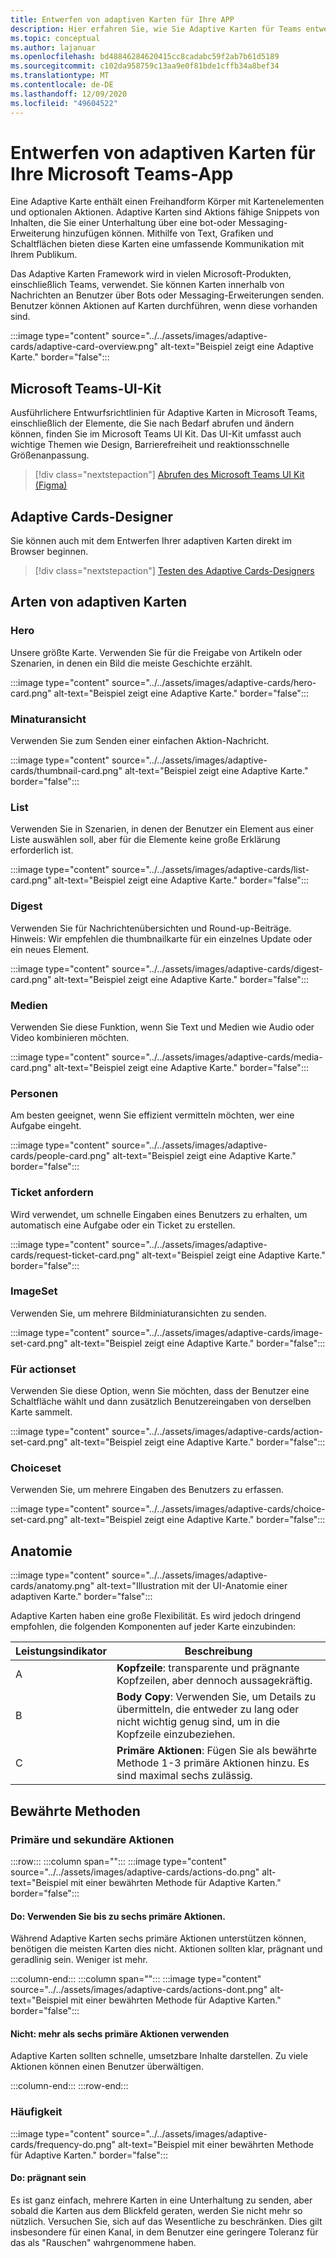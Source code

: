 ```yaml
---
title: Entwerfen von adaptiven Karten für Ihre APP
description: Hier erfahren Sie, wie Sie Adaptive Karten für Teams entwerfen und das Microsoft Teams UI Kit erhalten.
ms.topic: conceptual
ms.author: lajanuar
ms.openlocfilehash: bd48846284620415cc8cadabc59f2ab7b61d5189
ms.sourcegitcommit: c102da958759c13aa9e0f81bde1cffb34a8bef34
ms.translationtype: MT
ms.contentlocale: de-DE
ms.lasthandoff: 12/09/2020
ms.locfileid: "49604522"
---
```

# <a name="designing-adaptive-cards-for-your-microsoft-teams-app"></a>Entwerfen von adaptiven Karten für Ihre Microsoft Teams-App

Eine Adaptive Karte enthält einen Freihandform Körper mit Kartenelementen und optionalen Aktionen. Adaptive Karten sind Aktions fähige Snippets von Inhalten, die Sie einer Unterhaltung über eine bot-oder Messaging-Erweiterung hinzufügen können. Mithilfe von Text, Grafiken und Schaltflächen bieten diese Karten eine umfassende Kommunikation mit Ihrem Publikum.

Das Adaptive Karten Framework wird in vielen Microsoft-Produkten, einschließlich Teams, verwendet. Sie können Karten innerhalb von Nachrichten an Benutzer über Bots oder Messaging-Erweiterungen senden. Benutzer können Aktionen auf Karten durchführen, wenn diese vorhanden sind.

:::image type="content" source="../../assets/images/adaptive-cards/adaptive-card-overview.png" alt-text="Beispiel zeigt eine Adaptive Karte." border="false":::

## <a name="microsoft-teams-ui-kit"></a>Microsoft Teams-UI-Kit

Ausführlichere Entwurfsrichtlinien für Adaptive Karten in Microsoft Teams, einschließlich der Elemente, die Sie nach Bedarf abrufen und ändern können, finden Sie im Microsoft Teams UI Kit. Das UI-Kit umfasst auch wichtige Themen wie Design, Barrierefreiheit und reaktionsschnelle Größenanpassung.

> [!div class="nextstepaction"]
> [Abrufen des Microsoft Teams UI Kit (Figma)](https://www.figma.com/community/file/916836509871353159)

## <a name="adaptive-cards-designer"></a>Adaptive Cards-Designer

Sie können auch mit dem Entwerfen Ihrer adaptiven Karten direkt im Browser beginnen.

> [!div class="nextstepaction"]
> [Testen des Adaptive Cards-Designers](https://adaptivecards.io/designer/)

## <a name="types-of-adaptive-cards"></a>Arten von adaptiven Karten

### <a name="hero"></a>Hero

Unsere größte Karte. Verwenden Sie für die Freigabe von Artikeln oder Szenarien, in denen ein Bild die meiste Geschichte erzählt.

:::image type="content" source="../../assets/images/adaptive-cards/hero-card.png" alt-text="Beispiel zeigt eine Adaptive Karte." border="false":::

### <a name="thumbnail"></a>Minaturansicht

Verwenden Sie zum Senden einer einfachen Aktion-Nachricht.

:::image type="content" source="../../assets/images/adaptive-cards/thumbnail-card.png" alt-text="Beispiel zeigt eine Adaptive Karte." border="false":::

### <a name="list"></a>List

Verwenden Sie in Szenarien, in denen der Benutzer ein Element aus einer Liste auswählen soll, aber für die Elemente keine große Erklärung erforderlich ist.

:::image type="content" source="../../assets/images/adaptive-cards/list-card.png" alt-text="Beispiel zeigt eine Adaptive Karte." border="false":::

### <a name="digest"></a>Digest

Verwenden Sie für Nachrichtenübersichten und Round-up-Beiträge. Hinweis: Wir empfehlen die thumbnailkarte für ein einzelnes Update oder ein neues Element.

:::image type="content" source="../../assets/images/adaptive-cards/digest-card.png" alt-text="Beispiel zeigt eine Adaptive Karte." border="false":::

### <a name="media"></a>Medien

Verwenden Sie diese Funktion, wenn Sie Text und Medien wie Audio oder Video kombinieren möchten.

:::image type="content" source="../../assets/images/adaptive-cards/media-card.png" alt-text="Beispiel zeigt eine Adaptive Karte." border="false":::

### <a name="people"></a>Personen

Am besten geeignet, wenn Sie effizient vermitteln möchten, wer eine Aufgabe eingeht.

:::image type="content" source="../../assets/images/adaptive-cards/people-card.png" alt-text="Beispiel zeigt eine Adaptive Karte." border="false":::

### <a name="request-ticket"></a>Ticket anfordern

Wird verwendet, um schnelle Eingaben eines Benutzers zu erhalten, um automatisch eine Aufgabe oder ein Ticket zu erstellen.

:::image type="content" source="../../assets/images/adaptive-cards/request-ticket-card.png" alt-text="Beispiel zeigt eine Adaptive Karte." border="false":::

### <a name="imageset"></a>ImageSet

Verwenden Sie, um mehrere Bildminiaturansichten zu senden.

:::image type="content" source="../../assets/images/adaptive-cards/image-set-card.png" alt-text="Beispiel zeigt eine Adaptive Karte." border="false":::

### <a name="actionset"></a>Für actionset

Verwenden Sie diese Option, wenn Sie möchten, dass der Benutzer eine Schaltfläche wählt und dann zusätzlich Benutzereingaben von derselben Karte sammelt.

:::image type="content" source="../../assets/images/adaptive-cards/action-set-card.png" alt-text="Beispiel zeigt eine Adaptive Karte." border="false":::

### <a name="choiceset"></a>Choiceset

Verwenden Sie, um mehrere Eingaben des Benutzers zu erfassen.

:::image type="content" source="../../assets/images/adaptive-cards/choice-set-card.png" alt-text="Beispiel zeigt eine Adaptive Karte." border="false":::

## <a name="anatomy"></a>Anatomie

:::image type="content" source="../../assets/images/adaptive-cards/anatomy.png" alt-text="Illustration mit der UI-Anatomie einer adaptiven Karte." border="false":::

Adaptive Karten haben eine große Flexibilität. Es wird jedoch dringend empfohlen, die folgenden Komponenten auf jeder Karte einzubinden:

|Leistungsindikator|Beschreibung|
|----------|-----------|
|A|**Kopfzeile**: transparente und prägnante Kopfzeilen, aber dennoch aussagekräftig.|
|B|**Body Copy**: Verwenden Sie, um Details zu übermitteln, die entweder zu lang oder nicht wichtig genug sind, um in die Kopfzeile einzubeziehen.|
|C|**Primäre Aktionen**: Fügen Sie als bewährte Methode 1-3 primäre Aktionen hinzu. Es sind maximal sechs zulässig.|

## <a name="best-practices"></a>Bewährte Methoden

### <a name="primary-and-secondary-actions"></a>Primäre und sekundäre Aktionen

:::row:::
   :::column span="":::
:::image type="content" source="../../assets/images/adaptive-cards/actions-do.png" alt-text="Beispiel mit einer bewährten Methode für Adaptive Karten." border="false":::

#### <a name="do-use-up-to-six-primary-actions"></a>Do: Verwenden Sie bis zu sechs primäre Aktionen.

Während Adaptive Karten sechs primäre Aktionen unterstützen können, benötigen die meisten Karten dies nicht. Aktionen sollten klar, prägnant und geradlinig sein. Weniger ist mehr.

   :::column-end:::
   :::column span="":::
:::image type="content" source="../../assets/images/adaptive-cards/actions-dont.png" alt-text="Beispiel mit einer bewährten Methode für Adaptive Karten." border="false":::

#### <a name="dont-use-more-than-six-primary-actions"></a>Nicht: mehr als sechs primäre Aktionen verwenden

Adaptive Karten sollten schnelle, umsetzbare Inhalte darstellen. Zu viele Aktionen können einen Benutzer überwältigen.

   :::column-end:::
:::row-end:::

### <a name="frequency"></a>Häufigkeit

:::image type="content" source="../../assets/images/adaptive-cards/frequency-do.png" alt-text="Beispiel mit einer bewährten Methode für Adaptive Karten." border="false":::

#### <a name="do-be-concise"></a>Do: prägnant sein

Es ist ganz einfach, mehrere Karten in eine Unterhaltung zu senden, aber sobald die Karten aus dem Blickfeld geraten, werden Sie nicht mehr so nützlich. Versuchen Sie, sich auf das Wesentliche zu beschränken. Dies gilt insbesondere für einen Kanal, in dem Benutzer eine geringere Toleranz für das als "Rauschen" wahrgenommene haben.
